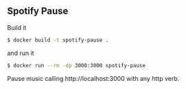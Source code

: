 ## Spotify Pause

Build it

```bash
$ docker build -t spotify-pause .
```

and run it

```bash
$ docker run --rm -dp 3000:3000 spotify-pause
```

Pause music calling http://localhost:3000 with any http verb.
